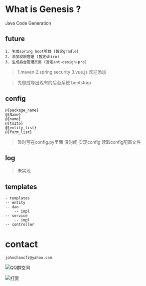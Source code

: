 # What is Genesis ?
Java Code Generation




## future

    1. 生成spring boot项目 (暂定gradle) 
    2. 添加权限管理 (暂定shiro) 
    3. 生成后台管理页面 (暂定ant-design-pro)
    
> 1.maven 2.spring security 3.vue.js 欢迎添加 

>  先做成导出现有的后台系统 bootstrap


## config
    @{package_name}
    @{Name}
    @{name}
    @{to2to}
    @{entity_list}
    @{form_list}


> 暂时写在config.py里面 没时间 实现config 读取config配置文件

## log
> 未实现

## templates
   
    - templates
    -- entity
    -- dao
        -- impl
    -- service
        -- impl
    -- controller


# contact

    johnchancfz@yahoo.com
   
   ![QQ群空间](https://thumbnail0.baidupcs.com/thumbnail/a345a6152971ec0430f9487973db5eaa?fid=3827379193-250528-262295509312023&time=1548226800&rt=sh&sign=FDTAER-DCb740ccc5511e5e8fedcff06b081203-%2F9H%2B6pcr8D1nfdJs17op3TnHtNE%3D&expires=8h&chkv=0&chkbd=0&chkpc=&dp-logid=525436074344352492&dp-callid=0&size=c710_u400&quality=100&vuk=-&ft=video)

    
   ![打赏](https://thumbnail0.baidupcs.com/thumbnail/ad1d59c5d845eb14e2c9c8b472e90cfa?fid=3827379193-250528-1094346648416821&time=1548226800&rt=sh&sign=FDTAER-DCb740ccc5511e5e8fedcff06b081203-EEk2ZPOlsVLIfiiK59P8pHLo8CU%3D&expires=8h&chkv=0&chkbd=0&chkpc=&dp-logid=525489324482871072&dp-callid=0&size=c710_u400&quality=100&vuk=-&ft=video)



